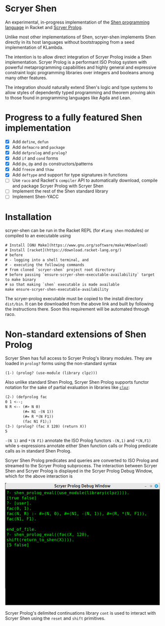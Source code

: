 
# Scryer Shen

An experimental, in-progress implementation of the [Shen programming
language](https://www.shenlanguage.org) in Racket and [Scryer Prolog](https://github.com/mthom/scryer-prolog).

Unlike most other implementations of Shen, scryer-shen implements Shen
directly in its host languages without bootstrapping from a seed
implementation of KLambda. 

The intention is to allow direct integration of Scryer Prolog inside a
Shen implementation. Scryer Prolog is a performant ISO Prolog system
with powerful metaprogramming capabilities and highly general and
expressive constraint logic programming libraries over integers and
booleans among many other features.

The integration should naturally extend Shen's logic and type systems
to allow styles of dependently typed programming and theorem proving akin to
those found in programming languages like Agda and Lean.

# Progress to a fully featured Shen implementation

- [x] Add `define`, `defun`
- [x] Add `defmacro` and `package`
- [x] Add `defprolog` and `prolog?`
- [x] Add `if` and `cond` forms
- [x] Add `@v`, `@p` and `@s` constructors/patterns
- [x] Add `freeze` and `thaw`
- [x] Add `deftype` and support for type signatures in functions
- [ ] Use `raco` and Racket's `compiler` API to automatically download, 
      compile and package Scryer Prolog with Scryer Shen
- [ ] Implement the rest of the Shen standard library
- [ ] Implement Shen-YACC

# Installation

scryer-shen can be run in the Racket REPL (for
`#lang shen` modules) or compiled to an executable using

```shell
# Install [GNU Make](https://www.gnu.org/software/make/#download)
# Install [racket](https://download.racket-lang.org/)
# before 
# - logging into a shell terminal, and
# - executing the following commands
# from cloned `scryer-shen` project root directory
# before passing `ensure-scryer-shen-executable-availability` target to make binary
# so that making `shen` executable is made available
make ensure-scryer-shen-executable-availability
```

The scryer-prolog executable must be copied to
the install directory `dist/bin`. It can be downloaded from the above
link and built by following the instructions there. Soon this requirement
will be automated through raco.

# Non-standard extensions of Shen Prolog

Scryer Shen has full access to Scryer Prolog's library modules. They
are loaded in `prolog?` forms using the non-standard syntax

```
(1-) (prolog? (use-module (library clpz)))
```

Also unlike standard Shen Prolog, Scryer Shen Prolog supports 
functor notation for the sake of partial evaluation in libraries
like [`clpz`](https://github.com/triska/clpz):

```
(2-) (defprolog fac
0 1 <--;
N R <-- (#> N 0)
        (#= N1 -(N 1))
        (#= R *(N F1))
        (fac N1 F1);)
(3-) (prolog? (fac X 120) (return X))
5
```

`-(N 1)` and `*(N F1)` annotate the ISO Prolog functors `-(N,1)`
and `*(N,F1)` while s-expressions annotate either Shen function calls
or Prolog predicate calls as in standard Shen Prolog.

Scryer Shen Prolog predicates and queries are converted to ISO Prolog
and streamed to the Scryer Prolog subprocess. The interaction between
Scryer Shen and Scryer Prolog is displayed in the Scryer Prolog Debug
Window, which for the above interaction is

![Scryer Prolog Debug Window](screenshots/debug_window.png)

Scryer Prolog's delimited continuations library `cont` is used to
interact with Scryer Shen using the `reset` and `shift` primitives.
